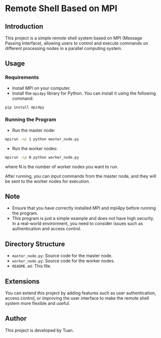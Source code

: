 # Remote Shell Based on MPI

## Introduction
This project is a simple remote shell system based on MPI (Message Passing Interface), allowing users to control and execute commands on different processing nodes in a parallel computing system.

## Usage
### Requirements
- Install MPI on your computer.
- Install the `mpi4py` library for Python. You can install it using the following command:

```bash
pip install mpi4py
```

### Running the Program
- Run the master node:

```bash
mpirun -np 1 python master_node.py
```

- Run the worker nodes:
```bash
mpirun -np N python worker_node.py
```

where N is the number of worker nodes you want to run.

After running, you can input commands from the master node, and they will be sent to the worker nodes for execution.

## Note
- Ensure that you have correctly installed MPI and mpi4py before running the program.
- This program is just a simple example and does not have high security. In a real-world environment, you need to consider issues such as authentication and access control.

## Directory Structure
- `master_node.py`: Source code for the master node.
- `worker_node.py`: Source code for the worker nodes.
- `README.md`: This file.

## Extensions
You can extend this project by adding features such as user authentication, access control, or improving the user interface to make the remote shell system more flexible and useful.

## Author
This project is developed by Tuan.


